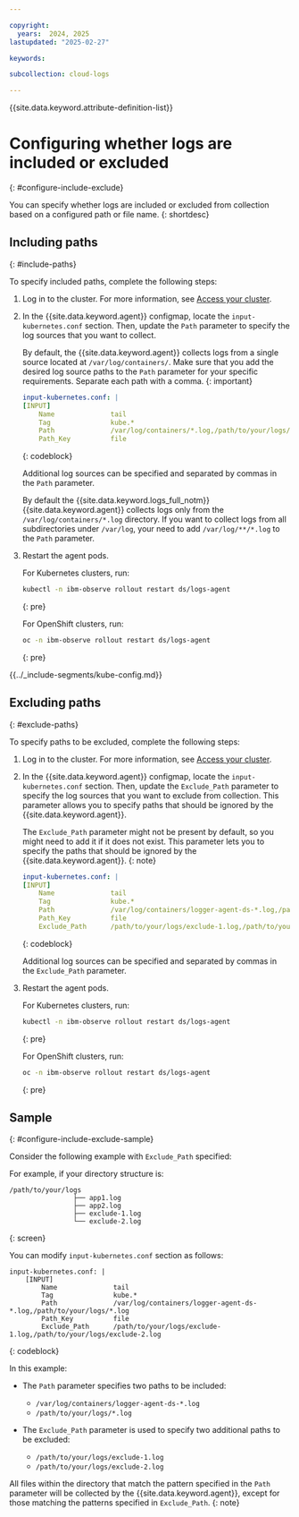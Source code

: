 ```yaml
---

copyright:
  years:  2024, 2025
lastupdated: "2025-02-27"

keywords:

subcollection: cloud-logs

---
```


{{site.data.keyword.attribute-definition-list}}



# Configuring whether logs are included or excluded
{: #configure-include-exclude}

You can specify whether logs are included or excluded from collection based on a configured path or file name.
{: shortdesc}

## Including paths
{: #include-paths}

To specify included paths, complete the following steps:

1. Log in to the cluster. For more information, see [Access your cluster](/docs/containers?topic=containers-access_cluster).

2. In the {{site.data.keyword.agent}} configmap, locate the `input-kubernetes.conf` section. Then, update the `Path` parameter to specify the log sources that you want to collect.

    By default, the {{site.data.keyword.agent}} collects logs from a single source located at `/var/log/containers/`. Make sure that you add the desired log source paths to the `Path` parameter for your specific requirements. Separate each path with a comma.
    {: important}

    ```yaml
    input-kubernetes.conf: |
    [INPUT]
        Name              tail
        Tag               kube.*
        Path              /var/log/containers/*.log,/path/to/your/logs/*.log
        Path_Key          file
    ```
    {: codeblock}

    Additional log sources can be specified and separated by commas in the `Path` parameter.

    By default the {{site.data.keyword.logs_full_notm}} {{site.data.keyword.agent}} collects logs only from the `/var/log/containers/*.log` directory. If you want to collect logs from all subdirectories under `/var/log`, your need to add `/var/log/**/*.log` to the `Path` parameter.


3. Restart the agent pods.

    For Kubernetes clusters, run:

    ```sh
    kubectl -n ibm-observe rollout restart ds/logs-agent
    ```
    {: pre}

    For OpenShift clusters, run:

    ```sh
    oc -n ibm-observe rollout restart ds/logs-agent
    ```
    {: pre}


{{../_include-segments/kube-config.md}}


## Excluding paths
{: #exclude-paths}

To specify paths to be excluded, complete the following steps:

1. Log in to the cluster. For more information, see [Access your cluster](/docs/containers?topic=containers-access_cluster).

2. In the {{site.data.keyword.agent}} configmap, locate the `input-kubernetes.conf` section. Then, update the `Exclude_Path` parameter to specify the log sources that you want to exclude from collection. This parameter allows you to specify paths that should be ignored by the {{site.data.keyword.agent}}.

    The `Exclude_Path` parameter might not be present by default, so you might need to add it if it does not exist. This parameter lets you to specify the paths that should be ignored by the {{site.data.keyword.agent}}.
    {: note}

    ```yaml
    input-kubernetes.conf: |
    [INPUT]
        Name              tail
        Tag               kube.*
        Path              /var/log/containers/logger-agent-ds-*.log,/path/to/your/logs/*.log
        Path_Key          file
        Exclude_Path      /path/to/your/logs/exclude-1.log,/path/to/your/logs/exclude-2.log
    ```
    {: codeblock}

    Additional log sources can be specified and separated by commas in the `Exclude_Path` parameter.

3. Restart the agent pods.

    For Kubernetes clusters, run:

    ```sh
    kubectl -n ibm-observe rollout restart ds/logs-agent
    ```
    {: pre}

    For OpenShift clusters, run:

    ```sh
    oc -n ibm-observe rollout restart ds/logs-agent
    ```
    {: pre}



## Sample
{: #configure-include-exclude-sample}

Consider the following example with `Exclude_Path` specified:

For example, if your directory structure is:

```text
/path/to/your/logs
                ├── app1.log
                ├── app2.log
                ├── exclude-1.log
                └── exclude-2.log
```
{: screen}

You can modify `input-kubernetes.conf` section as follows:

```text
input-kubernetes.conf: |
    [INPUT]
        Name              tail
        Tag               kube.*
        Path              /var/log/containers/logger-agent-ds-*.log,/path/to/your/logs/*.log
        Path_Key          file
        Exclude_Path      /path/to/your/logs/exclude-1.log,/path/to/your/logs/exclude-2.log
```
{: codeblock}

In this example:
- The `Path` parameter specifies two paths to be included:
    - `/var/log/containers/logger-agent-ds-*.log`
    - `/path/to/your/logs/*.log`

- The `Exclude_Path` parameter is used to specify two additional paths to be excluded:
    - `/path/to/your/logs/exclude-1.log`
    - `/path/to/your/logs/exclude-2.log`

All files within the directory that match the pattern specified in the `Path` parameter will be collected by the {{site.data.keyword.agent}}, except for those matching the patterns specified in `Exclude_Path`.
{: note}

